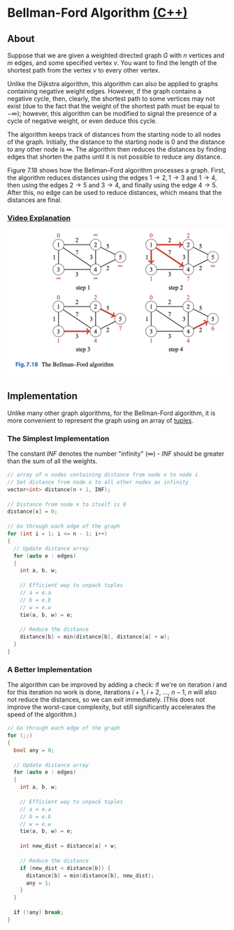 # Bellman-Ford Algorithm [(C++)](./bellman-ford.cpp)

## About

Suppose that we are given a weighted directed graph $G$ with $n$ vertices and $m$ edges, and some specified vertex $v$. You want to find the length of the shortest path from the vertex $v$ to every other vertex.

Unlike the Dijkstra algorithm, this algorithm can also be applied to graphs containing negative weight edges. However, if the graph contains a negative cycle, then, clearly, the shortest path to some vertices may not exist (due to the fact that the weight of the shortest path must be equal to $- \infty$); however, this algorithm can be modified to signal the presence of a cycle of negative weight, or even deduce this cycle.

The algorithm keeps track of distances from the starting node to all nodes of the
graph. Initially, the distance to the starting node is $0$ and the distance to any other node
is $\infty$. The algorithm then reduces the distances by finding edges that shorten
the paths until it is not possible to reduce any distance.

Figure $7.18$ shows how the Bellman–Ford algorithm processes a graph. First, the
algorithm reduces distances using the edges $1 → 2, 1 → 3$ and $1 → 4$, then using
the edges $2 → 5$ and $3 → 4$, and finally using the edge $4 → 5$. After this, no edge
can be used to reduce distances, which means that the distances are final.

### **[Video Explanation](https://www.youtube.com/watch?v=obWXjtg0L64)**

![Figure 7.18](../images/bellman-ford/fig_7_18.png)

## Implementation

Unlike many other graph algorithms, for the Bellman-Ford algorithm, it is more convenient to represent the graph using an array of [tuples](https://github.com/aaronhma/algorithms/blob/master/cpp-stl/tuples.md).

### The Simplest Implementation

The constant $INF$ denotes the number "infinity" ($\infty$) - $INF$ should be greater than the sum of all the weights.

```cpp
// array of n nodes containing distance from node x to node i
// Set distance from node x to all other nodes as infinity
vector<int> distance(n + 1, INF);

// Distance from node x to itself is 0
distance[x] = 0;

// Go through each edge of the graph
for (int i = 1; i <= n - 1; i++)
{
  // Update distance array
  for (auto e : edges)
  {
    int a, b, w;

    // Efficient way to unpack tuples
    // a = e.a
    // b = e.b
    // w = e.w
    tie(a, b, w) = e;

    // Reduce the distance
    distance[b] = min(distance[b], distance[a] + w);
  }
}
```

### A Better Implementation

The algorithm can be improved by adding a check: if we're on iteration $i$ and for this iteration no work is done, iterations $i + 1$, $i + 2$, $...$, $n - 1$, $n$ will also not reduce the distances, so we can exit immediately. (This does not improve the worst-case complexity, but still significantly accelerates the speed of the algorithm.)

```cpp
// Go through each edge of the graph
for (;;)
{
  bool any = 0;

  // Update distance array
  for (auto e : edges)
  {
    int a, b, w;

    // Efficient way to unpack tuples
    // a = e.a
    // b = e.b
    // w = e.w
    tie(a, b, w) = e;

    int new_dist = distance[a] + w;

    // Reduce the distance
    if (new_dist < distance[b]) {
      distance[b] = min(distance[b], new_dist);
      any = 1;
    }
  }

  if (!any) break;
}
```
